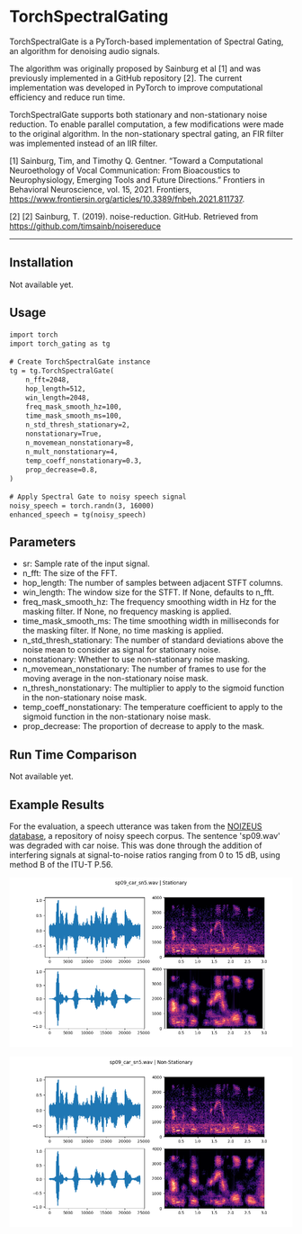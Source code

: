 # TorchSpectralGating

TorchSpectralGate is a PyTorch-based implementation of Spectral Gating, an algorithm for denoising audio signals.

The algorithm was originally proposed by Sainburg et al [1] and was previously implemented in a GitHub repository [2]. The current implementation was developed in PyTorch to improve computational efficiency and reduce run time.

TorchSpectralGate supports both stationary and non-stationary noise reduction. To enable parallel computation, a few modifications were made to the original algorithm. In the non-stationary spectral gating, an FIR filter was implemented instead of an IIR filter.

<a id="1">[1]</a> 
Sainburg, Tim, and Timothy Q. Gentner. “Toward a Computational Neuroethology of Vocal Communication: From Bioacoustics to Neurophysiology, Emerging Tools and Future Directions.” Frontiers in Behavioral Neuroscience, vol. 15, 2021. Frontiers, https://www.frontiersin.org/articles/10.3389/fnbeh.2021.811737.

<a id="2">[2]</a> 
[2] Sainburg, T. (2019). noise-reduction. GitHub. Retrieved from https://github.com/timsainb/noisereduce

***



## Installation
Not available yet.

## Usage
```
import torch
import torch_gating as tg

# Create TorchSpectralGate instance
tg = tg.TorchSpectralGate(
    n_fft=2048,
    hop_length=512,
    win_length=2048,
    freq_mask_smooth_hz=100,
    time_mask_smooth_ms=100,
    n_std_thresh_stationary=2,
    nonstationary=True,
    n_movemean_nonstationary=8,
    n_mult_nonstationary=4,
    temp_coeff_nonstationary=0.3,
    prop_decrease=0.8,
)

# Apply Spectral Gate to noisy speech signal
noisy_speech = torch.randn(3, 16000)
enhanced_speech = tg(noisy_speech)
```

## Parameters
*   sr: Sample rate of the input signal.
*   n_fft: The size of the FFT.
*   hop_length: The number of samples between adjacent STFT columns.
*   win_length: The window size for the STFT. If None, defaults to n_fft.
*   freq_mask_smooth_hz: The frequency smoothing width in Hz for the masking filter. If None, no frequency masking is applied.
*   time_mask_smooth_ms: The time smoothing width in milliseconds for the masking filter. If None, no time masking is applied.
*   n_std_thresh_stationary: The number of standard deviations above the noise mean to consider as signal for stationary noise.
*   nonstationary: Whether to use non-stationary noise masking.
*   n_movemean_nonstationary: The number of frames to use for the moving average in the non-stationary noise mask.
*   n_thresh_nonstationary: The multiplier to apply to the sigmoid function in the non-stationary noise mask.
*   temp_coeff_nonstationary: The temperature coefficient to apply to the sigmoid function in the non-stationary noise mask.
*   prop_decrease: The proportion of decrease to apply to the mask.

## Run Time Comparison
Not available yet.

## Example Results
For the evaluation, a speech utterance was taken from the [NOIZEUS database](https://ecs.utdallas.edu/loizou/speech/noizeus/), a repository of noisy speech corpus. The sentence 'sp09.wav' was degraded with car noise. 
This was done through the addition of interfering signals at signal-to-noise ratios ranging from 0 to 15 dB, using method B of the ITU-T P.56.

![Stationary Spectral Gating](graphs/sp09_car_sn5_stationary.png)

![Non-Stationary Spectral Gating](graphs/sp09_car_sn5_non-stationary.png)

